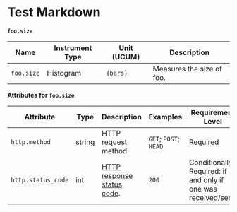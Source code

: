 # Test Markdown

**`foo.size`**
<!-- semconv metric.foo.size(metric_table) -->
| Name     | Instrument Type | Unit (UCUM) | Description    |
| -------- | --------------- | ----------- | -------------- |
| `foo.size` | Histogram | `{bars}` | Measures the size of foo. |
<!-- endsemconv -->

**Attributes for `foo.size`**
<!-- semconv metric.foo.size -->
| Attribute  | Type | Description  | Examples  | Requirement Level |
|---|---|---|---|---|
| `http.method` | string | HTTP request method. | `GET`; `POST`; `HEAD` | Required |
| `http.status_code` | int | [HTTP response status code](https://tools.ietf.org/html/rfc7231#section-6). | `200` | Conditionally Required: if and only if one was received/sent. |
<!-- endsemconv -->
